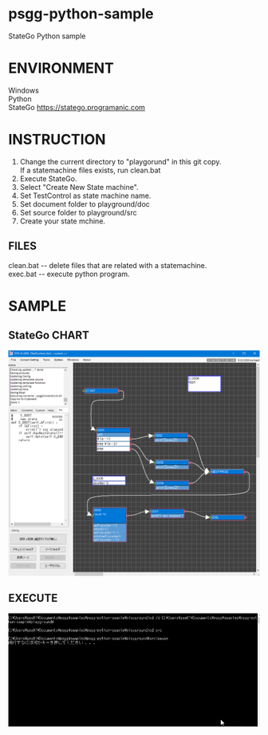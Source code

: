# psgg-python-sample
StateGo Python sample

# ENVIRONMENT 

Windows  
Python  
StateGo https://statego.programanic.com


# INSTRUCTION

1. Change the current directory to "playgorund" in this git copy.  
  If a statemachine files exists, run clean.bat  
2. Execute StateGo.  
3. Select "Create New State machine".  
4. Set TestControl as state machine name.  
5. Set document folder to playground/doc  
6. Set source folder to playground/src  
7. Create your state mchine.  

## FILES

clean.bat -- delete files that are related with a statemachine.  
exec.bat  -- execute python program.  

# SAMPLE

## StateGo CHART

![](https://raw.githubusercontent.com/NNNIC/psgg-python-sample/master/wiki/sample.png)

## EXECUTE

![](https://github.com/NNNIC/psgg-python-sample/blob/master/wiki/pysmp.gif)

